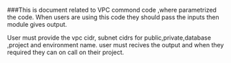 ###This is document related to VPC commond code ,where parametrized the code. When users are using this code they should pass the inputs then module gives output.

User must provide the vpc cidr, subnet cidrs for public,private,database ,project and environment name.
user must recives the output and when they required they can on call on their project.


